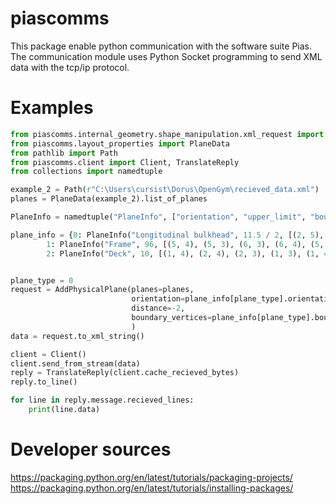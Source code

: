 # piascomms
This package enable python communication with the software suite Pias. The communication module uses Python Socket programming to send XML data with the tcp/ip protocol.

# Examples

```python
from piascomms.internal_geometry.shape_manipulation.xml_request import AddPhysicalPlane, RequestFactory
from piascomms.layout_properties import PlaneData
from pathlib import Path
from piascomms.client import Client, TranslateReply
from collections import namedtuple

example_2 = Path(r"C:\Users\cursist\Dorus\OpenGym\recieved_data.xml")
planes = PlaneData(example_2).list_of_planes

PlaneInfo = namedtuple("PlaneInfo", ["orientation", "upper_limit", "boundary_vertices"])

plane_info = {0: PlaneInfo("Longitudinal bulkhead", 11.5 / 2, [(2, 5), (1, 5), (1, 6), (2, 6), (2, 5)]),
        1: PlaneInfo("Frame", 96, [(5, 4), (5, 3), (6, 3), (6, 4), (5, 4)]),
        2: PlaneInfo("Deck", 10, [(1, 4), (2, 4), (2, 3), (1, 3), (1, 4)])}


plane_type = 0
request = AddPhysicalPlane(planes=planes,
                           orientation=plane_info[plane_type].orientation,
                           distance=-2,
                           boundary_vertices=plane_info[plane_type].boundary_vertices
                           )
data = request.to_xml_string()

client = Client()
client.send_from_stream(data)
reply = TranslateReply(client.cache_recieved_bytes)
reply.to_line()

for line in reply.message.recieved_lines:
    print(line.data)

```

# Developer sources

https://packaging.python.org/en/latest/tutorials/packaging-projects/
https://packaging.python.org/en/latest/tutorials/installing-packages/
